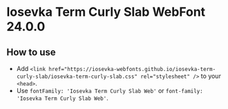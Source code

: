 # Iosevka Term Curly Slab WebFont 24.0.0

## How to use

- Add `<link href="https://iosevka-webfonts.github.io/iosevka-term-curly-slab/iosevka-term-curly-slab.css" rel="stylesheet" />` to your `<head>`.
- Use `fontFamily: 'Iosevka Term Curly Slab Web'` or `font-family: 'Iosevka Term Curly Slab Web'`.
